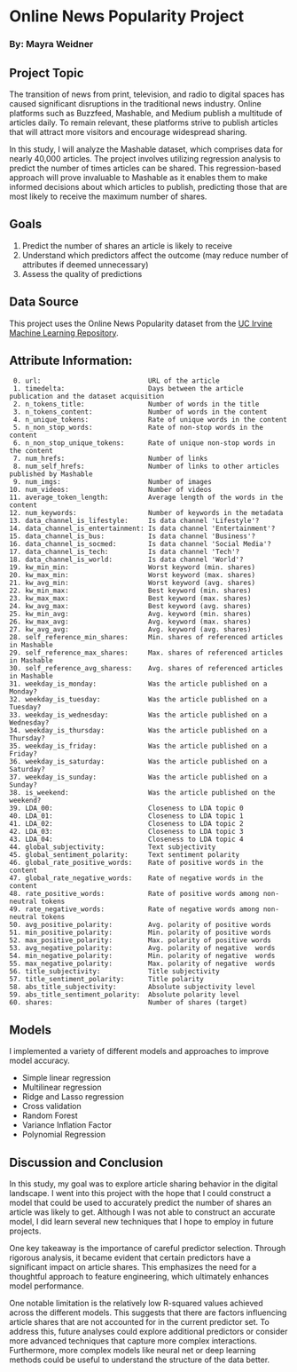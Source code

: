 # Online News Popularity Project
### By: Mayra Weidner

## Project Topic
The transition of news from print, television, and radio to digital spaces has caused significant disruptions in the traditional news industry. Online platforms such as Buzzfeed, Mashable, and Medium publish a multitude of articles daily. To remain relevant, these platforms strive to publish articles that will attract more visitors and encourage widespread sharing.

In this study, I will analyze the Mashable dataset, which comprises data for nearly 40,000 articles. The project involves utilizing regression analysis to predict the number of times articles can be shared. This regression-based approach will prove invaluable to Mashable as it enables them to make informed decisions about which articles to publish, predicting those that are most likely to receive the maximum number of shares.

## Goals
1. Predict the number of shares an article is likely to receive
2. Understand which predictors affect the outcome (may reduce number of attributes if deemed unnecessary)
3. Assess the quality of predictions

## Data Source
This project uses the Online News Popularity dataset from the [UC Irvine Machine Learning Repository](https://archive.ics.uci.edu/dataset/332/online+news+popularity).

## Attribute Information:
     0. url:                           URL of the article
     1. timedelta:                     Days between the article publication and the dataset acquisition
     2. n_tokens_title:                Number of words in the title
     3. n_tokens_content:              Number of words in the content
     4. n_unique_tokens:               Rate of unique words in the content
     5. n_non_stop_words:              Rate of non-stop words in the content
     6. n_non_stop_unique_tokens:      Rate of unique non-stop words in the content
     7. num_hrefs:                     Number of links
     8. num_self_hrefs:                Number of links to other articles published by Mashable
     9. num_imgs:                      Number of images
    10. num_videos:                    Number of videos
    11. average_token_length:          Average length of the words in the content
    12. num_keywords:                  Number of keywords in the metadata
    13. data_channel_is_lifestyle:     Is data channel 'Lifestyle'?
    14. data_channel_is_entertainment: Is data channel 'Entertainment'?
    15. data_channel_is_bus:           Is data channel 'Business'?
    16. data_channel_is_socmed:        Is data channel 'Social Media'?
    17. data_channel_is_tech:          Is data channel 'Tech'?
    18. data_channel_is_world:         Is data channel 'World'?
    19. kw_min_min:                    Worst keyword (min. shares)
    20. kw_max_min:                    Worst keyword (max. shares)
    21. kw_avg_min:                    Worst keyword (avg. shares)
    22. kw_min_max:                    Best keyword (min. shares)
    23. kw_max_max:                    Best keyword (max. shares)
    24. kw_avg_max:                    Best keyword (avg. shares)
    25. kw_min_avg:                    Avg. keyword (min. shares)
    26. kw_max_avg:                    Avg. keyword (max. shares)
    27. kw_avg_avg:                    Avg. keyword (avg. shares)
    28. self_reference_min_shares:     Min. shares of referenced articles in Mashable
    29. self_reference_max_shares:     Max. shares of referenced articles in Mashable
    30. self_reference_avg_sharess:    Avg. shares of referenced articles in Mashable
    31. weekday_is_monday:             Was the article published on a Monday?
    32. weekday_is_tuesday:            Was the article published on a Tuesday?
    33. weekday_is_wednesday:          Was the article published on a Wednesday?
    34. weekday_is_thursday:           Was the article published on a Thursday?
    35. weekday_is_friday:             Was the article published on a Friday?
    36. weekday_is_saturday:           Was the article published on a Saturday?
    37. weekday_is_sunday:             Was the article published on a Sunday?
    38. is_weekend:                    Was the article published on the weekend?
    39. LDA_00:                        Closeness to LDA topic 0
    40. LDA_01:                        Closeness to LDA topic 1
    41. LDA_02:                        Closeness to LDA topic 2
    42. LDA_03:                        Closeness to LDA topic 3
    43. LDA_04:                        Closeness to LDA topic 4
    44. global_subjectivity:           Text subjectivity
    45. global_sentiment_polarity:     Text sentiment polarity
    46. global_rate_positive_words:    Rate of positive words in the content
    47. global_rate_negative_words:    Rate of negative words in the content
    48. rate_positive_words:           Rate of positive words among non-neutral tokens
    49. rate_negative_words:           Rate of negative words among non-neutral tokens
    50. avg_positive_polarity:         Avg. polarity of positive words
    51. min_positive_polarity:         Min. polarity of positive words
    52. max_positive_polarity:         Max. polarity of positive words
    53. avg_negative_polarity:         Avg. polarity of negative  words
    54. min_negative_polarity:         Min. polarity of negative  words
    55. max_negative_polarity:         Max. polarity of negative  words
    56. title_subjectivity:            Title subjectivity
    57. title_sentiment_polarity:      Title polarity
    58. abs_title_subjectivity:        Absolute subjectivity level
    59. abs_title_sentiment_polarity:  Absolute polarity level
    60. shares:                        Number of shares (target)
## Models
I implemented a variety of different models and approaches to improve model accuracy.
* Simple linear regression
* Multilinear regression
* Ridge and Lasso regression
* Cross validation
* Random Forest
* Variance Inflation Factor
* Polynomial Regression

## Discussion and Conclusion
In this study, my goal was to explore article sharing behavior in the digital landscape. I went into this project with the hope that I could construct a model that could be used to accurately predict the number of shares an article was likely to get. Although I was not able to construct an accurate model, I did learn several new techniques that I hope to employ in future projects.

One key takeaway is the importance of careful predictor selection. Through rigorous analysis, it became evident that certain predictors have a significant impact on article shares. This emphasizes the need for a thoughtful approach to feature engineering, which ultimately enhances model performance.

One notable limitation is the relatively low R-squared values achieved across the different models. This suggests that there are factors influencing article shares that are not accounted for in the current predictor set. To address this, future analyses could explore additional predictors or consider more advanced techniques that capture more complex interactions. Furthermore, more complex models like neural net or deep learning methods could be useful to understand the structure of the data better.

